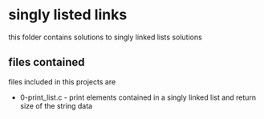 # singly listed links
this folder contains solutions to singly linked lists solutions

## files contained
files included in this projects are
* 0-print_list.c - print elements contained in a singly linked list and return size of the string data
